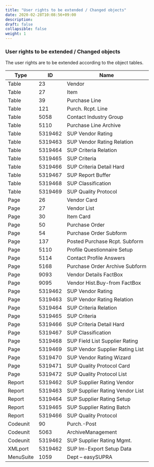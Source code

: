 ```yaml
---
title: "User rights to be extended / Changed objects"
date: 2020-02-28T10:08:56+09:00
description: 
draft: false
collapsible: false
weight: 1
---
```

### User rights to be extended / Changed objects

The user rights are to be extended according to the object tables.

Type  |      ID     |     Name
---|---|---
Table  |   23      |    Vendor
Table  |   27      |    Item
Table  |   39      |    Purchase Line
Table  |   121     |    Purch. Rcpt. Line
Table  |   5058     |   Contact Industry Group
Table  |   5110     |   Purchase Line Archive
Table  |   5319462  |   SUP Vendor Rating
Table  |   5319463  |   SUP Vendor Rating Relation
Table  |   5319464   |  SUP Criteria Relation
Table  |   5319465   |  SUP Criteria
Table  |   5319466   |  SUP Criteria Detail Hard
Table  |   5319467   |  SUP Report Buffer 
Table |    5319468   |  SUP Classification
Table |    5319469   |  SUP Quality Protocol
Page    |    26        |  Vendor Card
Page    |    27        |  Vendor List
Page  |      30       |   Item Card
Page  |      50       |   Purchase Order
Page  |      54       |   Purchase Order Subform
Page  |      137      |   Posted Purchase Rcpt. Subform
Page |       5110     |   Profile Questionnaire Setup
Page |       5114     |   Contact Profile Answers
Page |       5168     |   Purchase Order Archive Subform
Page |       9093     |   Vendor Details FactBox
Page |       9095      |  Vendor Hist.Buy-from FactBox
Page |       5319462   |  SUP Vendor Rating
Page |       5319463   |  SUP Vendor Rating Relation
Page |       5319464   |  SUP Criteria Relation
Page |       5319465    | SUP Criteria
Page |       5319466    | SUP Criteria Detail Hard
Page |       5319467    | SUP Classification
Page |       5319468    | SUP Field List Supplier Rating
Page |        5319469     | SUP Vendor Supplier Rating List
Page |        5319470     | SUP Vendor Rating Wizard
Page |        5319471     | SUP Quality Protocol Card
Page |        5319472     | SUP Quality Protocol List
Report |    5319462   |  SUP Supplier Rating Vendor
Report |    5319463   |  SUP Supplier Rating Vendor List
Report |    5319464   |  SUP Supplier Rating Setup
Report |    5319465   |  SUP Supplier Rating Batch
Report |     5319466    |  SUP Quality Protocol
Codeunit|     90         |  Purch.-Post
Codeunit|     5063       |  ArchiveManagement
Codeunit|     5319462    |  SUP Supplier Rating Mgmt.
XMLport  |   5319462   |  SUP Im-Export Setup Data
MenuSuite|   1059      |  Dept – easySUPRA